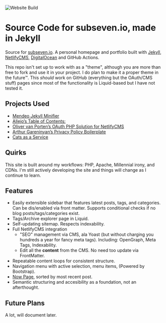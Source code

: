 ![Website Build](https://github.com/subsevenx/jekyll-subseven.io/actions/workflows/deploy.yml/badge.svg)

# Source Code for subseven.io, made in Jekyll
Source for [subseven.io](https://subseven.io/). A personal homepage and portfolio built with [Jekyll](https://jekyllrb.com), [NetlifyCMS](https://www.netlifycms.org/), [DigitalOcean](https://digitalocean.com/) and GitHub Actions.

This repo isn't set up to work with as a "theme", although you are more than free to fork and use it in your project. I do plan to make it a proper theme in the future™. This *should* work on GitHub (everything but the OAuth/CMS stuff) pages since most of the functionality is Liquid-based but I have not tested it.

## Projects Used

- [Mendeo Jekyll Minifier](https://github.com/Mendeo/jekyll-minifier) 
- [Allejo’s Table of Contents:](https://github.com/allejo/jekyll-toc)
- [Oliver van Porten’s OAuth PHP Solution for NetlifyCMS](https://github.com/mcdeck/netlify-cms-oauth-provider-php)
- [Arthur Gareninyan’s Privacy Policy Boilerplate](https://github.com/ArthurGareginyan/privacy-policy-template)
- [Cats as a Service](https://cataas.com/)

## Quirks

This site is built around my workflows: PHP, Apache, Millennial irony, and CDNs. I'm still actively developing the site and things will change as I continue to learn. 

## Features
* Easily extensible sidebar that features latest posts, tags, and categories. Can be dis/enabled via front matter. Supports conditional checks if no blog posts/tags/categories exist. 
* Tags/Archive explorer page in Liquid.
* Self-updating sitemap. Respects indexability.
* Full NetlifyCMS integration
    - "SEO" management via CMS, ala Yoast (but without charging you hundreds a year for fancy meta tags). Including: OpenGraph, Meta Tags, Indexability.
    - Edit all the **content** from the CMS. No need too update via FrontMatter.
* Repeatable content loops for consistent structure.
* Navigation menu with active selection, menu items,  (Powered by Bootstrap).
* [Now Page](https://nownownow.com/about), sorted by most recent post.
* Semantic structuring and accesibility as a foundation, not an afterthought.

## Future Plans
A lot, will document later.
